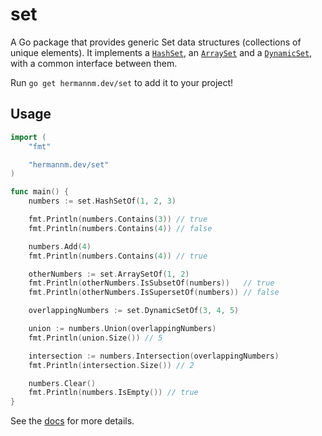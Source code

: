# set

A Go package that provides generic Set data structures (collections of unique elements). It
implements a [`HashSet`](https://pkg.go.dev/hermannm.dev/set#HashSet), an
[`ArraySet`](https://pkg.go.dev/hermannm.dev/set#ArraySet) and a
[`DynamicSet`](https://pkg.go.dev/hermannm.dev/set#DynamicSet), with a common interface between
them.

Run `go get hermannm.dev/set` to add it to your project!

## Usage

```go
import (
	"fmt"

	"hermannm.dev/set"
)

func main() {
	numbers := set.HashSetOf(1, 2, 3)

	fmt.Println(numbers.Contains(3)) // true
	fmt.Println(numbers.Contains(4)) // false

	numbers.Add(4)
	fmt.Println(numbers.Contains(4)) // true

	otherNumbers := set.ArraySetOf(1, 2)
	fmt.Println(otherNumbers.IsSubsetOf(numbers))   // true
	fmt.Println(otherNumbers.IsSupersetOf(numbers)) // false

	overlappingNumbers := set.DynamicSetOf(3, 4, 5)

	union := numbers.Union(overlappingNumbers)
	fmt.Println(union.Size()) // 5

	intersection := numbers.Intersection(overlappingNumbers)
	fmt.Println(intersection.Size()) // 2

	numbers.Clear()
	fmt.Println(numbers.IsEmpty()) // true
}
```

See the [docs](https://pkg.go.dev/hermannm.dev/set) for more details.
